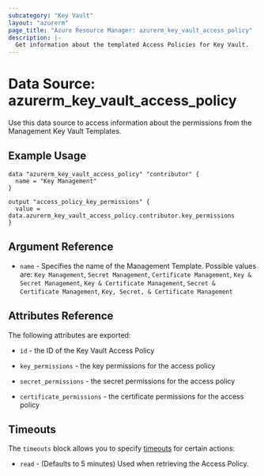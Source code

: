 ```yaml
---
subcategory: "Key Vault"
layout: "azurerm"
page_title: "Azure Resource Manager: azurerm_key_vault_access_policy"
description: |-
  Get information about the templated Access Policies for Key Vault.
---
```


# Data Source: azurerm_key_vault_access_policy

Use this data source to access information about the permissions from the Management Key Vault Templates.

## Example Usage

```hcl
data "azurerm_key_vault_access_policy" "contributor" {
  name = "Key Management"
}

output "access_policy_key_permissions" {
  value = data.azurerm_key_vault_access_policy.contributor.key_permissions
}
```

## Argument Reference

* `name` - Specifies the name of the Management Template. Possible values are: `Key Management`,
`Secret Management`, `Certificate Management`, `Key & Secret Management`, `Key & Certificate Management`,
`Secret & Certificate Management`,  `Key, Secret, & Certificate Management`

## Attributes Reference

The following attributes are exported:

* `id` - the ID of the Key Vault Access Policy

* `key_permissions` - the key permissions for the access policy

* `secret_permissions` - the secret permissions for the access policy

* `certificate_permissions` - the certificate permissions for the access policy

## Timeouts

The `timeouts` block allows you to specify [timeouts](https://www.terraform.io/language/resources/syntax#operation-timeouts) for certain actions:

* `read` - (Defaults to 5 minutes) Used when retrieving the Access Policy.
